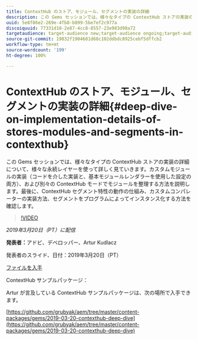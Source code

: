 ```yaml
---
title: ContextHub のストア、モジュール、セグメントの実装の詳細
description: この Gems セッションでは、様々なタイプの ContextHub ストアの実装の詳細について、様々な永続レイヤーを使って詳しく見ていきます。カスタムモジュールの実装（コードを介した実装と、基本モジュールレンダラーを使用した設定の両方）、および別々の ContextHub モードでモジュールを整理する方法を説明します。最後に、ContextHub セグメント特性の動作の仕組み、カスタムコンパレーターの実装方法、セグメントをプログラムによってインスタンス化する方法を確認します。
uuid: 5e8f86e2-269e-4fb8-b899-5be7ef2c977a
discoiquuid: 77331d10-2e87-4cc8-8557-23e983d98a72
targetaudience: target-audience new;target-audience ongoing;target-audience upgrader
source-git-commit: 19832f1904681d68c102ddbdc8925cebf5dffcb2
workflow-type: tm+mt
source-wordcount: '199'
ht-degree: 100%

---
```



# ContextHub のストア、モジュール、セグメントの実装の詳細{#deep-dive-on-implementation-details-of-stores-modules-and-segments-in-contexthub}

この Gems セッションでは、様々なタイプの ContextHub ストアの実装の詳細について、様々な永続レイヤーを使って詳しく見ていきます。カスタムモジュールの実装（コードを介した実装と、基本モジュールレンダラーを使用した設定の両方）、および別々の ContextHub モードでモジュールを整理する方法を説明します。最後に、ContextHub セグメント特性の動作の仕組み、カスタムコンパレーターの実装方法、セグメントをプログラムによってインスタンス化する方法を確認します。

>[!VIDEO](https://video.tv.adobe.com/v/27010/?quality=9)

*2019年3月20日（PT）に配信*

**発表者：**&#x200B;アドビ、デベロッパー、Artur Kudlacz

発表者のスライド、日付：2019年3月20日（PT）

[ファイルを入手](assets/aem-gems-contexthubdeepdive-03202019.pdf)

ContextHub サンプルパッケージ：

Artur が言及している ContextHub サンプルパッケージは、次の場所で入手できます。

[https://github.com/grubyak/aem/tree/master/content-packages/gems/2019-03-20-contexthub-deep-dive](https://github.com/grubyak/aem/tree/master/content-packages/gems/2019-03-20-contexthub-deep-dive)
